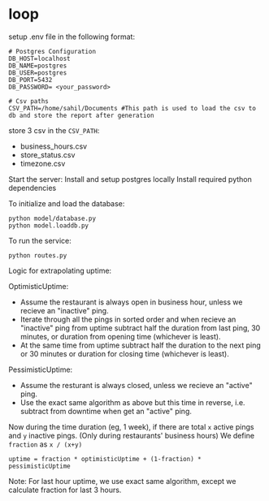 # loop


setup .env file in the following format:

```
# Postgres Configuration
DB_HOST=localhost
DB_NAME=postgres
DB_USER=postgres
DB_PORT=5432
DB_PASSWORD= <your_password>

# Csv paths
CSV_PATH=/home/sahil/Documents #This path is used to load the csv to db and store the report after generation
```
store 3 csv in the ```CSV_PATH```:
- business_hours.csv
- store_status.csv
- timezone.csv


Start the server:
Install and setup postgres locally
Install required python dependencies

To initialize and load the database:
```
python model/database.py
python model.loaddb.py
```

To run the service:
```
python routes.py
```


Logic for extrapolating uptime:

OptimisticUptime:
- Assume the restaurant is always open in business hour, unless we recieve an "inactive" ping.
- Iterate through all the pings in sorted order and when recieve an "inactive" ping from uptime subtract half the duration from last ping, 30 minutes, or duration from opening time (whichever is least).
- At the same time from uptime subtract half the duration to the next ping or 30 minutes or duration for closing time (whichever is least).

PessimisticUptime:
- Assume the resturant is always closed, unless we recieve an "active" ping.
- Use the exact same algorithm as above but this time in reverse, i.e. subtract from downtime when get an "active" ping.

Now during the time duration (eg, 1 week), if there are total ```x``` active pings and ```y``` inactive pings. (Only during restaurants' business hours)
We define ```fraction``` as ```x / (x+y)```

``` uptime = fraction * optimisticUptime + (1-fraction) * pessimisticUptime ```

Note: For last hour uptime, we use exact same algorithm, except we calculate fraction for last 3 hours.
